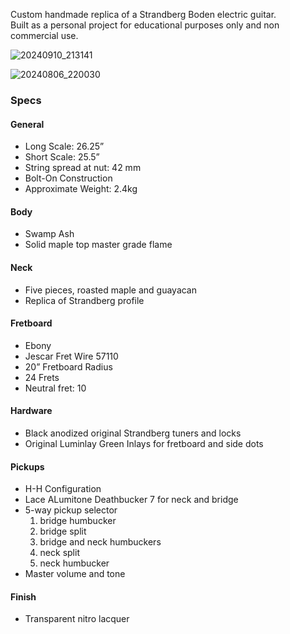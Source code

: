 Custom handmade replica of a Strandberg Boden electric guitar.<br>
Built as a personal project for educational purposes only and non commercial use.

![20240910_213141](https://github.com/user-attachments/assets/9dda5cfc-b580-4012-9e0f-149fbce3fa4e)

![20240806_220030](https://github.com/user-attachments/assets/04120ceb-cf90-4c60-bdab-d29d85660b55)

### Specs
#### General
- Long Scale: 26.25”
- Short Scale: 25.5”
- String spread at nut: 42 mm
- Bolt-On Construction
- Approximate Weight: 2.4kg
#### Body
- Swamp Ash
- Solid maple top master grade flame
#### Neck
- Five pieces, roasted maple and guayacan
- Replica of Strandberg profile
#### Fretboard
- Ebony
- Jescar Fret Wire 57110
- 20” Fretboard Radius
- 24 Frets
- Neutral fret: 10
#### Hardware
- Black anodized original Strandberg tuners and locks
- Original Luminlay Green Inlays for fretboard and side dots
#### Pickups
- H-H Configuration
- Lace ALumitone Deathbucker 7 for neck and bridge
- 5-way pickup selector
  1. bridge humbucker
  2. bridge split
  3. bridge and neck humbuckers
  4. neck split
  5. neck humbucker
- Master volume and tone
#### Finish
- Transparent nitro lacquer
